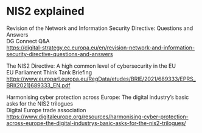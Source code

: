 # NIS2 explained

Revision of the Network and Information Security Directive: Questions and Answers\
DG Connect Q&A\
https://digital-strategy.ec.europa.eu/en/revision-network-and-information-security-directive-questions-and-answers


The NIS2 Directive: A high common level of cybersecurity in the EU\
EU Parliament Think Tank Briefing\
https://www.europarl.europa.eu/RegData/etudes/BRIE/2021/689333/EPRS_BRI(2021)689333_EN.pdf


Harmonising cyber protection across Europe: The digital industry’s basic asks for the NIS2 trilogues\
Digital Europe trade association\
https://www.digitaleurope.org/resources/harmonising-cyber-protection-across-europe-the-digital-industrys-basic-asks-for-the-nis2-trilogues/

